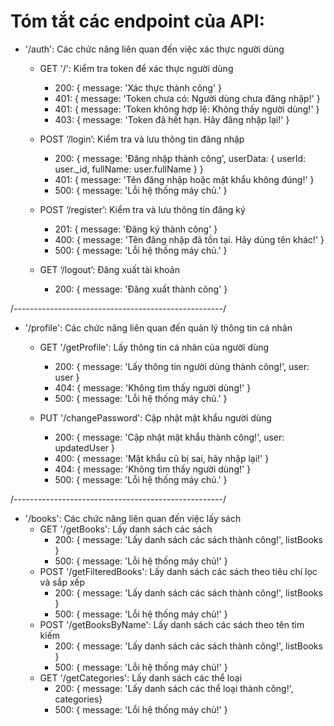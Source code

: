 # Tóm tắt các endpoint của API:

* '/auth': Các chức năng liên quan đến việc xác thực người dùng
    - GET '/': Kiểm tra token để xác thực người dùng
        + 200: { message: 'Xác thực thành công' }
        + 401: { message: 'Token chưa có: Người dùng chưa đăng nhập!' }
        + 401: { message: 'Token không hợp lệ: Không thấy người dùng!' }
        + 403: { message: 'Token đã hết hạn. Hãy đăng nhập lại!' }

    - POST ‘/login’: Kiểm tra và lưu thông tin đăng nhập
        + 200: { message: 'Đăng nhập thành công', userData: { userId: user._id, fullName: user.fullName } }
        + 401: { message: 'Tên đăng nhập hoặc mật khẩu không đúng!' }
        + 500: { message: 'Lỗi hệ thống máy chủ.' }

    - POST ‘/register’: Kiểm tra và lưu thông tin đăng ký
        + 201: { message: 'Đăng ký thành công' }
        + 400: { message: 'Tên đăng nhập đã tồn tại. Hãy dùng tên khác!' }
        + 500: { message: 'Lỗi hệ thống máy chủ.' }

    - GET ‘/logout’: Đăng xuất tài khoản
        + 200: { message: 'Đăng xuất thành công' }

/----------------------------------------------------/

* '/profile': Các chức năng liên quan đến quản lý thông tin cá nhân
    - GET '/getProfile': Lấy thông tin cá nhân của người dùng
        + 200: { message: 'Lấy thông tin người dùng thành công!', user: user }
        + 404: { message: 'Không tìm thấy người dùng!' }
        + 500: { message: 'Lỗi hệ thống máy chủ.' }
    
    - PUT '/changePassword': Cập nhật mật khẩu người dùng
        + 200: { message: 'Cập nhật mật khẩu thành công!', user: updatedUser }
        + 400: { message: 'Mật khẩu cũ bị sai, hãy nhập lại!' }
        + 404: { message: 'Không tìm thấy người dùng!' }
        + 500: { message: 'Lỗi hệ thống máy chủ.' }

/----------------------------------------------------/

* '/books': Các chức năng liên quan đến việc lấy sách
    - GET '/getBooks': Lấy danh sách các sách
        + 200: { message: 'Lấy danh sách các sách thành công!', listBooks }
        + 500: { message: 'Lỗi hệ thống máy chủ!' }
    - POST '/getFilteredBooks': Lấy danh sách các sách theo tiêu chí lọc và sắp xếp
        + 200: { message: 'Lấy danh sách các sách thành công!', listBooks }
        + 500: { message: 'Lỗi hệ thống máy chủ!' }
    - POST '/getBooksByName': Lấy danh sách các sách theo tên tìm kiếm
        + 200: { message: 'Lấy danh sách các sách thành công!', listBooks }
        + 500: { message: 'Lỗi hệ thống máy chủ!' }
    - GET '/getCategories': Lấy danh sách các thể loại
        + 200: { message: 'Lấy danh sách các thể loại thành công!', categories}
        + 500: { message: 'Lỗi hệ thống máy chủ!' }
